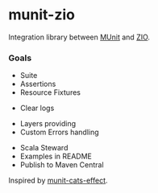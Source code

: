 # munit-zio

Integration library between [MUnit](https://scalameta.org/munit) and
[ZIO](https://zio.dev).

### Goals

+ Suite
+ Assertions
+ Resource Fixtures
- Clear logs
+ Layers providing
+ Custom Errors handling
- Scala Steward
- Examples in README
- Publish to Maven Central

Inspired by
[munit-cats-effect](https://github.com/typelevel/munit-cats-effect).
